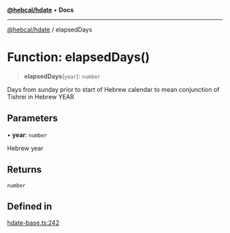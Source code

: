 [**@hebcal/hdate**](../README.md) • **Docs**

***

[@hebcal/hdate](../globals.md) / elapsedDays

# Function: elapsedDays()

> **elapsedDays**(`year`): `number`

Days from sunday prior to start of Hebrew calendar to mean
conjunction of Tishrei in Hebrew YEAR

## Parameters

• **year**: `number`

Hebrew year

## Returns

`number`

## Defined in

[hdate-base.ts:242](https://github.com/hebcal/hdate-js/blob/285f3b584b6b2fae587a29ebff92389be73806cb/src/hdate-base.ts#L242)
